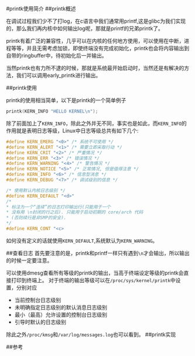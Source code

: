 #printk使用简介
##printk概述

在调试过程我们少不了打log，在c语言中我们通常用printf,这是glibc为我们实现的，那么我们再内核中如何输出log呢，那就是printf的兄弟printk了。

printk有着广泛的兼容性，几乎可以在内核的任何地方使用，可以使用在中断，进程等等，并且无需考虑加锁，即使终端没有完成初始化，printk也会将内容输出到自带的ringbuffer中，待初始化后一并输出。

当然printk也有力所不逮的时候，那就是系统最开始启动时，当然还是有解决的方法，我们可以调用early\_printk进行输出。

##printk使用

printk的使用相当简单，以下是printk的一个简单例子

```c
printk(KERN_INFO "HELLO KERNEL\n");
```

除了前面加上了`KERN_INFO`，除此之外并无不同，事实也是如此，而`KERN_INFO`的作用就是表明日志等级，Linux中日志等级总共有如下几个:

```c
#define KERN_EMERG "<0>" /* 系统不可使用 */
#define KERN_ALERT "<1>" /* 需要立即采取行动 */
#define KERN_CRIT "<2>" /* 严重情况 */
#define KERN_ERR "<3>" /* 错误情况 */
#define KERN_WARNING "<4>" /* 警告情况 */
#define KERN_NOTICE "<5>" /* 正常情况, 但是值得注意 */
#define KERN_INFO "<6>" /* 信息型消息 */
#define KERN_DEBUG "<7>" /* 调试级别的信息 */

/* 使用默认内核日志级别 */
#define KERN_DEFAULT "<d>"
/*
* 标注为一个“连续”的日志打印输出行(只能用于一个
* 没有用 \n封闭的行之后). 只能用于启动初期的 core/arch 代码
* (否则续行是非SMP的安全).
*/
#define KERN_CONT "<c>
```
如何没有定义的话就使用`KERN_DEFAULT`,系统默认为`KERN_WARNING`。

##查看日志
首先要注意的是，printk和printf一样只有遇到`\n`才会输出，所以输出的时候一定要注意。

可以使用dmesg查看所有等级的printk的输出，当高于终端设定等级的printk会直接打印到终端上。
对于终端的输出等级可以在`/proc/sys/kernel/printk`中设置，分别对应
- 当前控制台日志级别
- 未明确指定日志级别的默认消息日志级别
- 最小（最高）允许设置的控制台日志级别
- 引导时默认的日志级别

除此之外`/proc/kmsg`和`/var/log/messages.log`也可以看到。
##printk实现

##参考
[](http://blog.csdn.net/chinacodec/article/details/3913154)
[](http://blog.chinaunix.net/uid-20543672-id-3211832.html)
[](https://www.ibm.com/developerworks/cn/linux/l-kernel-logging-apis/index.html)
